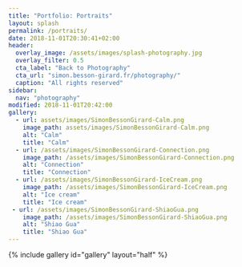 ```yaml
---
title: "Portfolio: Portraits"
layout: splash
permalink: /portraits/
date: 2018-11-01T20:30:41+02:00
header:
  overlay_image: /assets/images/splash-photography.jpg
  overlay_filter: 0.5
  cta_label: "Back to Photography"
  cta_url: "simon.besson-girard.fr/photography/"
  caption: "All rights reserved"
sidebar:
  nav: "photography"
modified: 2018-11-01T20:42:00
gallery:
  - url: assets/images/SimonBessonGirard-Calm.png
    image_path: assets/images/SimonBessonGirard-Calm.png
    alt: "Calm"
    title: "Calm"
  - url: /assets/images/SimonBessonGirard-Connection.png
    image_path: /assets/images/SimonBessonGirard-Connection.png
    alt: "Connection"
    title: "Connection"
  - url: /assets/images/SimonBessonGirard-IceCream.png
    image_path: /assets/images/SimonBessonGirard-IceCream.png
    alt: "Ice cream"
    title: "Ice cream"
 - url: /assets/images/SimonBessonGirard-ShiaoGua.png
    image_path: /assets/images/SimonBessonGirard-ShiaoGua.png
    alt: "Shiao Gua"
    title: "Shiao Gua"
---
```


{% include gallery id="gallery" layout="half" %}
